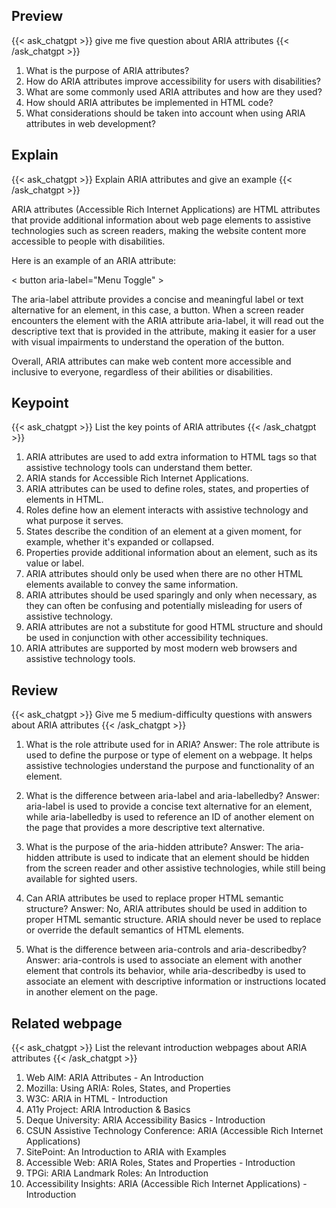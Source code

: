 ## Preview
{{< ask_chatgpt >}}
give me five question about ARIA attributes
{{< /ask_chatgpt >}}



1. What is the purpose of ARIA attributes? 
2. How do ARIA attributes improve accessibility for users with disabilities? 
3. What are some commonly used ARIA attributes and how are they used? 
4. How should ARIA attributes be implemented in HTML code? 
5. What considerations should be taken into account when using ARIA attributes in web development?   

## Explain
{{< ask_chatgpt >}}
Explain ARIA attributes and give an example
{{< /ask_chatgpt >}}



ARIA attributes (Accessible Rich Internet Applications) are HTML attributes that provide additional information about web page elements to assistive technologies such as screen readers, making the website content more accessible to people with disabilities.

Here is an example of an ARIA attribute:

< button aria-label="Menu Toggle" >




The aria-label attribute provides a concise and meaningful label or text alternative for an element, in this case, a button. When a screen reader encounters the element with the ARIA attribute aria-label, it will read out the descriptive text that is provided in the attribute, making it easier for a user with visual impairments to understand the operation of the button.

Overall, ARIA attributes can make web content more accessible and inclusive to everyone, regardless of their abilities or disabilities.   

## Keypoint
{{< ask_chatgpt >}}
List the key points of ARIA attributes
{{< /ask_chatgpt >}}



1. ARIA attributes are used to add extra information to HTML tags so that assistive technology tools can understand them better.
2. ARIA stands for Accessible Rich Internet Applications.
3. ARIA attributes can be used to define roles, states, and properties of elements in HTML.
4. Roles define how an element interacts with assistive technology and what purpose it serves.
5. States describe the condition of an element at a given moment, for example, whether it's expanded or collapsed.
6. Properties provide additional information about an element, such as its value or label.
7. ARIA attributes should only be used when there are no other HTML elements available to convey the same information.
8. ARIA attributes should be used sparingly and only when necessary, as they can often be confusing and potentially misleading for users of assistive technology.
9. ARIA attributes are not a substitute for good HTML structure and should be used in conjunction with other accessibility techniques.
10. ARIA attributes are supported by most modern web browsers and assistive technology tools.   

## Review
{{< ask_chatgpt >}}
Give me 5 medium-difficulty questions with answers about ARIA attributes
{{< /ask_chatgpt >}}



1) What is the role attribute used for in ARIA?
Answer: The role attribute is used to define the purpose or type of element on a webpage. It helps assistive technologies understand the purpose and functionality of an element.

2) What is the difference between aria-label and aria-labelledby?
Answer: aria-label is used to provide a concise text alternative for an element, while aria-labelledby is used to reference an ID of another element on the page that provides a more descriptive text alternative.

3) What is the purpose of the aria-hidden attribute?
Answer: The aria-hidden attribute is used to indicate that an element should be hidden from the screen reader and other assistive technologies, while still being available for sighted users.

4) Can ARIA attributes be used to replace proper HTML semantic structure?
Answer: No, ARIA attributes should be used in addition to proper HTML semantic structure. ARIA should never be used to replace or override the default semantics of HTML elements.

5) What is the difference between aria-controls and aria-describedby?
Answer: aria-controls is used to associate an element with another element that controls its behavior, while aria-describedby is used to associate an element with descriptive information or instructions located in another element on the page.   

## Related webpage
{{< ask_chatgpt >}}
List the relevant introduction webpages about ARIA attributes
{{< /ask_chatgpt >}}



1. Web AIM: ARIA Attributes - An Introduction
2. Mozilla: Using ARIA: Roles, States, and Properties
3. W3C: ARIA in HTML - Introduction
4. A11y Project: ARIA Introduction & Basics
5. Deque University: ARIA Accessibility Basics - Introduction
6. CSUN Assistive Technology Conference: ARIA (Accessible Rich Internet Applications)
7. SitePoint: An Introduction to ARIA with Examples
8. Accessible Web: ARIA Roles, States and Properties - Introduction
9. TPGi: ARIA Landmark Roles: An Introduction
10. Accessibility Insights: ARIA (Accessible Rich Internet Applications) - Introduction   

